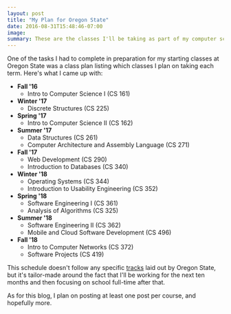```yaml
---
layout: post
title: "My Plan for Oregon State"
date: 2016-08-31T15:48:46-07:00
image: 
summary: These are the classes I'll be taking as part of my computer science degree.
---
```


One of the tasks I had to complete in preparation for my starting classes at Oregon State was a class plan listing which classes I plan on taking each term. Here's what I came up with:

* **Fall '16** 
    * Intro to Computer Science I (CS 161)
* **Winter '17** 
    * Discrete Structures (CS 225)
* **Spring '17** 
    * Intro to Computer Science II (CS 162)
* **Summer '17** 
    * Data Structures (CS 261)
    * Computer Architecture and Assembly Language (CS 271)
* **Fall '17** 
    * Web Development (CS 290)
    * Introduction to Databases (CS 340)
* **Winter '18** 
    * Operating Systems (CS 344)
    * Introduction to Usability Engineering (CS 352)
* **Spring '18** 
    * Software Engineering I (CS 361)
    * Analysis of Algorithms (CS 325)
* **Summer '18** 
    * Software Engineering II (CS 362) 
    * Mobile and Cloud Software Development (CS 496)
* **Fall '18** 
    * Intro to Computer Networks (CS 372)
    * Software Projects (CS 419)

This schedule doesn't follow any specific [tracks](http://ecampus.oregonstate.edu/online-degrees/undergraduate/computer-science/tracks.htm) laid out by Oregon State, but it's tailor-made around the fact that I'll be working for the next ten months and then focusing on school full-time after that.

As for this blog, I plan on posting at least one post per course, and hopefully more. 